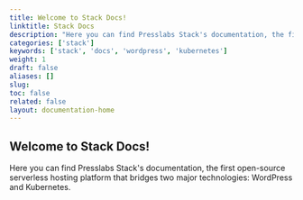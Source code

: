 ```yaml
---
title: Welcome to Stack Docs!
linktitle: Stack Docs
description: "Here you can find Presslabs Stack's documentation, the first open-source serverless hosting platform that bridges two major technologies: WordPress and Kubernetes."
categories: ['stack']
keywords: ['stack', 'docs', 'wordpress', 'kubernetes']
weight: 1
draft: false
aliases: []
slug:
toc: false
related: false
layout: documentation-home
---
```


## Welcome to Stack Docs!

Here you can find Presslabs Stack's documentation, the first open-source serverless hosting platform that bridges two major technologies: WordPress and Kubernetes.
